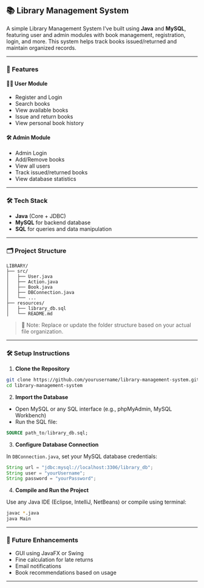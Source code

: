 ## 📚 Library Management System

A simple Library Management System I've built using **Java** and **MySQL**, featuring user and admin modules with book management, registration, login, and more. This system helps track books issued/returned and maintain organized records.

---

### 🚀 Features

#### 👨‍🎓 User Module
- Register and Login
- Search books
- View available books
- Issue and return books
- View personal book history

#### 🛠️ Admin Module
- Admin Login
- Add/Remove books
- View all users
- Track issued/returned books
- View database statistics

---

### 🛠️ Tech Stack

- **Java** (Core + JDBC)
- **MySQL** for backend database
- **SQL** for queries and data manipulation

---

### 🗂️ Project Structure

```
LIBRARY/
├── src/
│   ├── User.java
│   ├── Action.java
│   ├── Book.java
│   ├── DBConnection.java
│   └── ...
├── resources/
│   ├── library_db.sql
│   └── README.md
```

> 📁 Note: Replace or update the folder structure based on your actual file organization.

---

### 🛠️ Setup Instructions

1. **Clone the Repository**

```bash
git clone https://github.com/yourusername/library-management-system.git
cd library-management-system
```

2. **Import the Database**

- Open MySQL or any SQL interface (e.g., phpMyAdmin, MySQL Workbench)
- Run the SQL file:

```sql
SOURCE path_to/library_db.sql;
```

3. **Configure Database Connection**

In `DBConnection.java`, set your MySQL database credentials:

```java
String url = "jdbc:mysql://localhost:3306/library_db";
String user = "yourUsername";
String password = "yourPassword";
```

4. **Compile and Run the Project**

Use any Java IDE (Eclipse, IntelliJ, NetBeans) or compile using terminal:

```bash
javac *.java
java Main
```

---

### 📝 Future Enhancements

- GUI using JavaFX or Swing
- Fine calculation for late returns
- Email notifications
- Book recommendations based on usage

---

